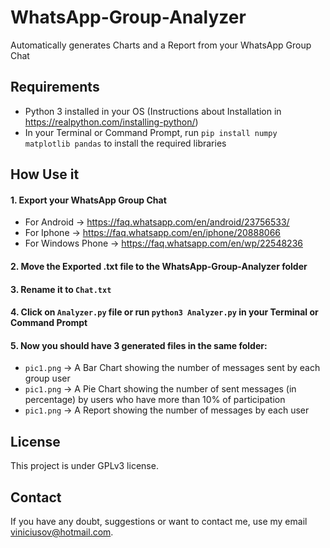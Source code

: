 # WhatsApp-Group-Analyzer
Automatically generates Charts and a Report from your WhatsApp Group Chat

## Requirements
- Python 3 installed in your OS (Instructions about Installation in https://realpython.com/installing-python/)
- In your Terminal or Command Prompt, run `pip install numpy matplotlib pandas` to install the required libraries

## How Use it

#### 1. Export your WhatsApp Group Chat
- For Android -> https://faq.whatsapp.com/en/android/23756533/
- For Iphone -> https://faq.whatsapp.com/en/iphone/20888066
- For Windows Phone -> https://faq.whatsapp.com/en/wp/22548236

#### 2. Move the Exported .txt file to the WhatsApp-Group-Analyzer folder
  
#### 3. Rename it to `Chat.txt`

#### 4. Click on `Analyzer.py` file or run `python3 Analyzer.py` in your Terminal or Command Prompt

#### 5. Now you should have 3 generated files in the same folder:
- `pic1.png` -> A Bar Chart showing the number of messages sent by each group user
- `pic1.png` -> A Pie Chart showing the number of sent messages (in percentage) by users who have more than 10% of participation
- `pic1.png` -> A Report showing the number of messages by each user

## License
This project is under GPLv3 license.

## Contact
If you have any doubt, suggestions or want to contact me, use my email viniciusov@hotmail.com.
